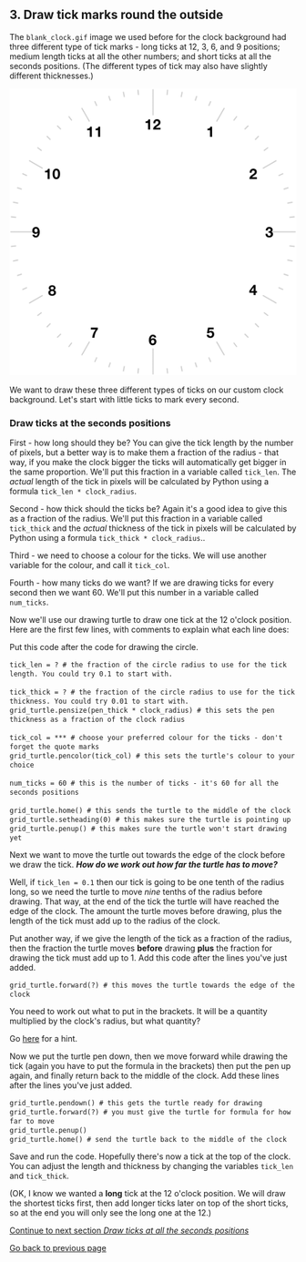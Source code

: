 ## 3. Draw tick marks round the outside

The ```blank_clock.gif``` image we used before for the clock background had three different type of tick marks - long ticks at 12, 3, 6, and 9 positions; medium length ticks at all the other numbers; and short ticks at all the seconds positions. (The different types of tick may also have slightly different thicknesses.)

![Clock background](../Step3-Setting-up-the-Analogue-clock/blank_clock.gif "One example analogue clock") 

We want to draw these three different types of ticks on our custom clock background. Let's start with little ticks to mark every second.

### Draw ticks at the seconds positions

First - how long should they be? You can give the tick length by the number of pixels, but a better way is to make them a fraction of the radius - that way, if you make the clock bigger the ticks will automatically get bigger in the same proportion. We'll put this fraction in a variable called ```tick_len```. The *actual* length of the tick in pixels will be calculated by Python using a formula ```tick_len * clock_radius```.

Second - how thick should the ticks be? Again it's a good idea to give this as a fraction of the radius. We'll put this fraction in a variable called ```tick_thick``` and the *actual* thickness of the tick in pixels will be calculated by Python using a formula ```tick_thick * clock_radius```..

Third - we need to choose a colour for the ticks. We will use another variable for the colour, and call it ```tick_col```.

Fourth - how many ticks do we want? If we are drawing ticks for every second then we want 60. We'll put this number in a variable called ```num_ticks```.

Now we'll use our drawing turtle to draw one tick at the 12 o'clock position. Here are the first few lines, with comments to explain what each line does:

Put this code after the code for drawing the circle.

```
tick_len = ? # the fraction of the circle radius to use for the tick length. You could try 0.1 to start with.

tick_thick = ? # the fraction of the circle radius to use for the tick thickness. You could try 0.01 to start with.
grid_turtle.pensize(pen_thick * clock_radius) # this sets the pen thickness as a fraction of the clock radius

tick_col = *** # choose your preferred colour for the ticks - don't forget the quote marks
grid_turtle.pencolor(tick_col) # this sets the turtle's colour to your choice

num_ticks = 60 # this is the number of ticks - it's 60 for all the seconds positions

grid_turtle.home() # this sends the turtle to the middle of the clock
grid_turtle.setheading(0) # this makes sure the turtle is pointing up
grid_turtle.penup() # this makes sure the turtle won't start drawing yet
```
Next we want to move the turtle out towards the edge of the clock before we draw the tick. **_How do we work out how far the turtle has to move?_**

Well, if ```tick_len = 0.1``` then our tick is going to be one tenth of the radius long, so we need the turtle to move *nine* tenths of the radius before drawing. That way, at the end of the tick the turtle will have reached the edge of the clock. The amount the turtle moves before drawing, plus the length of the tick must add up to the radius of the clock.

Put another way, if we give the length of the tick as a fraction of the radius, then the fraction the turtle moves **before** drawing **plus** the fraction for drawing the tick must add up to 1. Add this code after the lines you've just added.
```
grid_turtle.forward(?) # this moves the turtle towards the edge of the clock
```
You need to work out what to put in the brackets. It will be a quantity multiplied by the clock's radius, but what quantity?

Go [here](README3.md) for a hint.

Now we put the turtle pen down, then we move forward while drawing the tick (again you have to put the formula in the brackets) then put the pen up again, and finally return back to the middle of the clock. Add these lines after the lines you've just added.
```
grid_turtle.pendown() # this gets the turtle ready for drawing
grid_turtle.forward(?) # you must give the turtle for formula for how far to move
grid_turtle.penup()
grid_turtle.home() # send the turtle back to the middle of the clock
```
Save and run the code. Hopefully there's now a tick at the top of the clock. You can adjust the length and thickness by changing the variables ```tick_len``` and ```tick_thick```.

(OK, I know we wanted a **long** tick at the 12 o'clock position. We will draw the shortest ticks first, then add longer ticks later on top of the short ticks, so at the end you will only see the long one at the 12.)

[Continue to next section *Draw ticks at all the seconds positions*](README4.md)

[Go back to previous page](README.md)